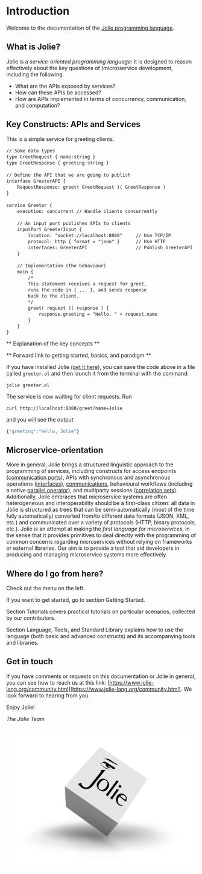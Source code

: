 # Introduction

Welcome to the documentation of the [Jolie programming language](https://jolie-lang.org).

## What is Jolie?

Jolie is a _service-oriented programming language_: it is designed to reason effectively about the key questions of (micro)service development, including the following.

* What are the APIs exposed by services?
* How can these APIs be accessed?
* How are APIs implemented in terms of concurrency, communication, and computation?

## Key Constructs: APIs and Services

This is a simple service for greeting clients.

```jolie
// Some data types
type GreetRequest { name:string }
type GreetResponse { greeting:string }

// Define the API that we are going to publish
interface GreeterAPI {
	RequestResponse: greet( GreetRequest )( GreetResponse )
}

service Greeter {
	execution: concurrent // Handle clients concurrently

	// An input port publishes APIs to clients
	inputPort GreeterInput {
		location: "socket://localhost:8080"		// Use TCP/IP
		protocol: http { format = "json" }		// Use HTTP
		interfaces: GreeterAPI					// Publish GreeterAPI
	}

	// Implementation (the behaviour)
	main {
		/*
		This statement receives a request for greet,
		runs the code in { ... }, and sends response
		back to the client.
		*/
		greet( request )( response ) {
			response.greeting = "Hello, " + request.name
		}
	}
}
```

** Explanation of the key concepts **

** Forward link to getting started, basics, and paradigm **

If you have installed Jolie \([get it here](https://www.jolie-lang.org/downloads.html)\), you can save the code above in a file called `greeter.ol` and then launch it from the terminal with the command:

```jolie
jolie greeter.ol
```

The service is now waiting for client requests. Run

```text
curl http://localhost:8080/greet?name=Jolie
```

and you will see the output

```javascript
{"greeting":"Hello, Jolie"}
```

## Microservice-orientation

More in general, Jolie brings a structured linguistic approach to the programming of services, including constructs for access endpoints \([communication ports](https://github.com/jolie/docs/tree/71815c98562e34135ed81b0c11eb00ff70523567/introduction/basics/communication-ports/README.md)\), APIs with synchronous and asynchronous operations \([interfaces](https://github.com/jolie/docs/tree/71815c98562e34135ed81b0c11eb00ff70523567/introduction/basics/interfaces/README.md)\), [communications](https://github.com/jolie/docs/tree/71815c98562e34135ed81b0c11eb00ff70523567/introduction/basics/communication-ports/using_communication_ports.md), behavioural workflows \(including a native [parallel operator](https://github.com/jolie/docs/tree/71815c98562e34135ed81b0c11eb00ff70523567/introduction/basics/composing_statements.md)\), and multiparty sessions \([correlation sets](https://github.com/jolie/docs/tree/71815c98562e34135ed81b0c11eb00ff70523567/introduction/basics/sessions.md)\). Additionally, Jolie embraces that microservice systems are often heterogeneous and interoperability should be a first-class citizen: all data in Jolie is structured as trees that can be semi-automatically \(most of the time fully automatically\) converted from/to different data formats \(JSON, XML, etc.\) and communicated over a variety of protocols \(HTTP, binary protocols, etc.\). Jolie is an attempt at making the _first language for microservices_, in the sense that it provides primitives to deal directly with the programming of common concerns regarding microservices without relying on frameworks or external libraries. Our aim is to provide a tool that aid developers in producing and managing microservice systems more effectively.

## Where do I go from here?

Check out the menu on the left.

If you want to get started, go to section Getting Started.

Section Tutorials covers practical tutorials on particular scenarios, collected by our contributors.

Section Language, Tools, and Standard Library explains how to use the language \(both basic and advanced constructs\) and its accompanying tools and libraries.

## Get in touch

If you have comments or requests on this documentation or Jolie in general, you can see how to reach us at this link: [https://www.jolie-lang.org/community.html](https://www.jolie-lang.org/community.html). We look forward to hearing from you.

Enjoy Jolie!

_The Jolie Team_

![](../.gitbook/assets/jolielogo.png)
